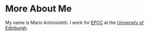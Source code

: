 # More About Me #

My name is Mario Antonioletti. I work for [EPCC](http://www.epcc.ed.ac.uk) at the [University of Edinburgh](http://www.ed.ac.uk).
